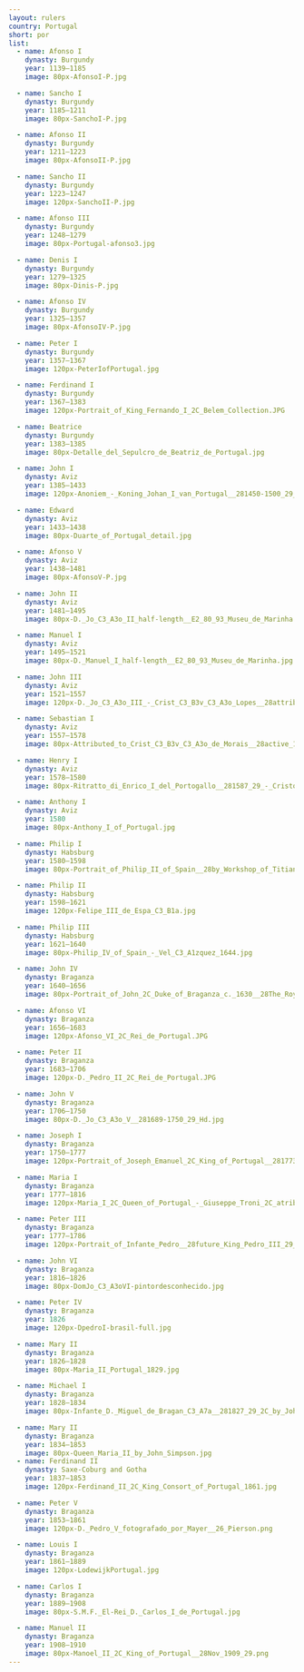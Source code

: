```yaml
---
layout: rulers
country: Portugal
short: por
list:
  - name: Afonso I
    dynasty: Burgundy
    year: 1139–1185
    image: 80px-AfonsoI-P.jpg

  - name: Sancho I
    dynasty: Burgundy
    year: 1185–1211
    image: 80px-SanchoI-P.jpg

  - name: Afonso II
    dynasty: Burgundy
    year: 1211–1223
    image: 80px-AfonsoII-P.jpg

  - name: Sancho II
    dynasty: Burgundy
    year: 1223–1247
    image: 120px-SanchoII-P.jpg

  - name: Afonso III
    dynasty: Burgundy
    year: 1248–1279
    image: 80px-Portugal-afonso3.jpg

  - name: Denis I
    dynasty: Burgundy
    year: 1279–1325
    image: 80px-Dinis-P.jpg

  - name: Afonso IV
    dynasty: Burgundy
    year: 1325–1357
    image: 80px-AfonsoIV-P.jpg

  - name: Peter I
    dynasty: Burgundy
    year: 1357–1367
    image: 120px-PeterIofPortugal.jpg

  - name: Ferdinand I
    dynasty: Burgundy
    year: 1367–1383
    image: 120px-Portrait_of_King_Fernando_I_2C_Belem_Collection.JPG

  - name: Beatrice
    dynasty: Burgundy
    year: 1383–1385
    image: 80px-Detalle_del_Sepulcro_de_Beatriz_de_Portugal.jpg

  - name: John I
    dynasty: Aviz
    year: 1385–1433
    image: 120px-Anoniem_-_Koning_Johan_I_van_Portugal__281450-1500_29_-_Lissabon_Museu_Nacional_de_Arte_Antiga_19-10-2010_16-12-61.jpg

  - name: Edward
    dynasty: Aviz
    year: 1433–1438
    image: 80px-Duarte_of_Portugal_detail.jpg

  - name: Afonso V
    dynasty: Aviz
    year: 1438–1481
    image: 80px-AfonsoV-P.jpg

  - name: John II
    dynasty: Aviz
    year: 1481–1495
    image: 80px-D._Jo_C3_A3o_II_half-length__E2_80_93_Museu_de_Marinha.jpg

  - name: Manuel I
    dynasty: Aviz
    year: 1495–1521
    image: 80px-D._Manuel_I_half-length__E2_80_93_Museu_de_Marinha.jpg

  - name: John III
    dynasty: Aviz
    year: 1521–1557
    image: 120px-D._Jo_C3_A3o_III_-_Crist_C3_B3v_C3_A3o_Lopes__28attrib_29.png

  - name: Sebastian I
    dynasty: Aviz
    year: 1557–1578
    image: 80px-Attributed_to_Crist_C3_B3v_C3_A3o_de_Morais__28active_1551-73_29_-_Sebasti_C3_A1n_2C_King_of_Portugal__281554-78_29_-_RCIN_402723_-_Royal_Collection.jpg

  - name: Henry I
    dynasty: Aviz
    year: 1578–1580
    image: 80px-Ritratto_di_Enrico_I_del_Portogallo__281587_29_-_Cristofano_dell_27Altissimo__28Galleria_degli_Uffizi_29.png

  - name: Anthony I
    dynasty: Aviz
    year: 1580
    image: 80px-Anthony_I_of_Portugal.jpg

  - name: Philip I
    dynasty: Habsburg
    year: 1580–1598
    image: 80px-Portrait_of_Philip_II_of_Spain__28by_Workshop_of_Titian_29_-_Museo_del_Prado_2C_Madrid.jpg

  - name: Philip II
    dynasty: Habsburg
    year: 1598–1621
    image: 120px-Felipe_III_de_Espa_C3_B1a.jpg

  - name: Philip III
    dynasty: Habsburg
    year: 1621–1640
    image: 80px-Philip_IV_of_Spain_-_Vel_C3_A1zquez_1644.jpg

  - name: John IV
    dynasty: Braganza
    year: 1640–1656
    image: 80px-Portrait_of_John_2C_Duke_of_Braganza_c._1630__28The_Royal_Castle_in_Warsaw_29.png

  - name: Afonso VI
    dynasty: Braganza
    year: 1656–1683
    image: 120px-Afonso_VI_2C_Rei_de_Portugal.JPG

  - name: Peter II
    dynasty: Braganza
    year: 1683–1706
    image: 120px-D._Pedro_II_2C_Rei_de_Portugal.JPG

  - name: John V
    dynasty: Braganza
    year: 1706–1750
    image: 80px-D._Jo_C3_A3o_V__281689-1750_29_Hd.jpg

  - name: Joseph I
    dynasty: Braganza
    year: 1750–1777
    image: 120px-Portrait_of_Joseph_Emanuel_2C_King_of_Portugal__281773_29_-_Miguel_Ant_C3_B3nio_do_Amaral.png

  - name: Maria I
    dynasty: Braganza
    year: 1777–1816
    image: 120px-Maria_I_2C_Queen_of_Portugal_-_Giuseppe_Troni_2C_atribu_C3_ADdo__28Turim_2C_1739-Lisboa_2C_1810_29_-_Google_Cultural_Institute.jpg

  - name: Peter III
    dynasty: Braganza
    year: 1777–1786
    image: 120px-Portrait_of_Infante_Pedro__28future_King_Pedro_III_29_-_Attributed_to_Vieira_Lusitano_-_Google_Cultural_Institute__28cropped_29.jpg

  - name: John VI
    dynasty: Braganza
    year: 1816–1826
    image: 80px-DomJo_C3_A3oVI-pintordesconhecido.jpg

  - name: Peter IV
    dynasty: Braganza
    year: 1826
    image: 120px-DpedroI-brasil-full.jpg

  - name: Mary II
    dynasty: Braganza
    year: 1826–1828
    image: 80px-Maria_II_Portugal_1829.jpg

  - name: Michael I
    dynasty: Braganza
    year: 1828–1834
    image: 80px-Infante_D._Miguel_de_Bragan_C3_A7a__281827_29_2C_by_Johann_Nepomuk_Ender__28cropped_29.png

  - name: Mary II
    dynasty: Braganza
    year: 1834–1853
    image: 80px-Queen_Maria_II_by_John_Simpson.jpg
  - name: Ferdinand II
    dynasty: Saxe-Coburg and Gotha
    year: 1837–1853
    image: 120px-Ferdinand_II_2C_King_Consort_of_Portugal_1861.jpg

  - name: Peter V
    dynasty: Braganza
    year: 1853–1861
    image: 120px-D._Pedro_V_fotografado_por_Mayer__26_Pierson.png

  - name: Louis I
    dynasty: Braganza
    year: 1861–1889
    image: 120px-LodewijkPortugal.jpg

  - name: Carlos I
    dynasty: Braganza
    year: 1889–1908
    image: 80px-S.M.F._El-Rei_D._Carlos_I_de_Portugal.jpg

  - name: Manuel II
    dynasty: Braganza
    year: 1908–1910
    image: 80px-Manoel_II_2C_King_of_Portugal__28Nov_1909_29.png
---
```

